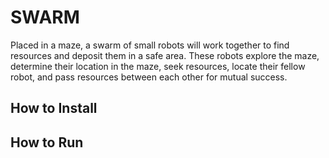 # SWARM

Placed in a maze, a swarm of small robots will work together to find resources and deposit them in a safe area. These robots explore the maze, determine their location in the maze, seek resources, locate their fellow robot, and pass resources between each other for mutual success.

## How to Install

## How to Run